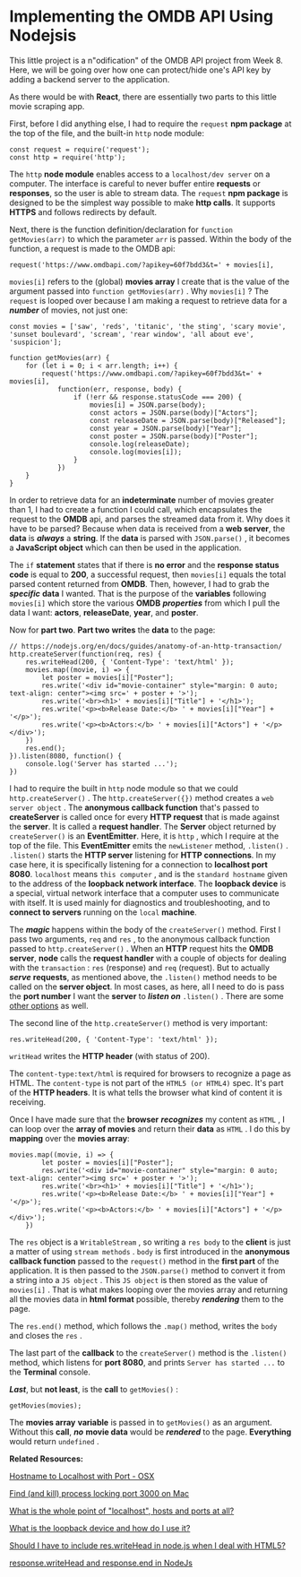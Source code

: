 # Implementing the OMDB API Using Nodejsis

This little project is a n"odification" of the OMDB API project from Week 8. Here, we will be going over how one can protect/hide one's API key by adding a backend server to the application.

As there would be with **React**, there are essentially two parts to this little movie scraping app.

First, before I did anything else, I had to require the `request` **npm package** at the top of the file, and the built-in `http` node module:

``` 
const request = require('request');
const http = require('http');
```

The `http` **node module** enables access to a `localhost/dev server` on a computer. The interface is careful to never buffer entire **requests** or **responses**, so the user is able to stream data. The `request` **npm package** is designed to be the simplest way possible to make **http calls**. It supports **HTTPS** and follows redirects by default.

Next, there is the function definition/declaration for `function getMovies(arr)` to which the parameter `arr` is passed. Within the body of the function, a request is made to the OMDB api:

``` 
request('https://www.omdbapi.com/?apikey=60f7bdd3&t=' + movies[i],
```

`movies[i]` refers to the (global) **movies array** I create that is the value of the argument passed into `function getMovies(arr)` . Why `movies[i]` ? The `request` is looped over because I am making a request to retrieve data for a ***number*** of movies, not just one:

``` 
const movies = ['saw', 'reds', 'titanic', 'the sting', 'scary movie', 'sunset boulevard', 'scream', 'rear window', 'all about eve', 'suspicion'];

function getMovies(arr) {
    for (let i = 0; i < arr.length; i++) {
        request('https://www.omdbapi.com/?apikey=60f7bdd3&t=' + movies[i],
            function(err, response, body) {
                if (!err && response.statusCode === 200) {
                    movies[i] = JSON.parse(body);
                    const actors = JSON.parse(body)["Actors"];
                    const releaseDate = JSON.parse(body)["Released"];
                    const year = JSON.parse(body)["Year"];
                    const poster = JSON.parse(body)["Poster"];
                    console.log(releaseDate);
                    console.log(movies[i]);
                }
            })
    }
}
```

In order to retrieve data for an **indeterminate** number of movies greater than 1, I had to create a function I could call, which encapsulates the request to the **OMDB** api, and parses the streamed data from it. Why does it have to be parsed? Because when data is received from a **web server**, the **data** is ***always*** a **string**. If the **data** is parsed with `JSON.parse()` , it becomes a **JavaScript object** which can then be used in the application. 

The `if` **statement** states that if there is **no error** and the **response status code** is equal to **200**, a successful request, then `movies[i]` equals the total parsed content returned from **OMDB**. Then, however, I had to grab the ***specific*** **data** I wanted. That is the purpose of the **variables** following `movies[i]` which store the various **OMDB** ***properties*** from which I pull the data I want: **actors**, **releaseDate**, **year**, and **poster**.

Now for **part two**. **Part two** **writes** the **data** to the page:

``` 
// https://nodejs.org/en/docs/guides/anatomy-of-an-http-transaction/
http.createServer(function(req, res) {
    res.writeHead(200, { 'Content-Type': 'text/html' });
    movies.map((movie, i) => {
        let poster = movies[i]["Poster"];
        res.write('<div id="movie-container" style="margin: 0 auto; text-align: center"><img src=' + poster + '>');
        res.write('<br><h1>' + movies[i]["Title"] + '</h1>');
        res.write('<p><b>Release Date:</b> ' + movies[i]["Year"] + '</p>');
        res.write('<p><b>Actors:</b> ' + movies[i]["Actors"] + '</p></div>');
    })
    res.end();
}).listen(8080, function() {
    console.log('Server has started ...');
})
```

I had to require the built in `http` node module so that we could `http.createServer()` . The `http.createServer({})` method creates a `web server object` . The **anonymous callback function** that's passed to **createServer** is called once for every **HTTP request** that is made against the **server**. It is called a **request handler**. The **Server** object 
returned by `createServer()` is an **EventEmitter**. Here, it is `http` , which I require at the top of the file. This **EventEmitter** emits the `newListener` method, `.listen()` . `.listen()` starts the **HTTP server** listening for **HTTP connections**. In my case here, it is specifically listening for a connection to **localhost port 8080**. `localhost` means `this computer` , and is the `standard hostname` given to the address of the **loopback network interface**. The **loopback device** is a special, virtual network interface that a computer uses to communicate with itself. It is used mainly for diagnostics and troubleshooting, and to **connect to servers** running on the `local` **machine**.

The ***magic*** happens within the body of the `createServer()` method. First I pass two arguments, `req` and `res` , to the anonymous callback function passed to `http.createServer()` . When an **HTTP** request hits the **OMDB server**, **node** calls the **request handler** with a couple of objects for dealing with the `transaction` : `res` (response) and `req` (request). But to actually ***serve*** **requests**, as mentioned above, the `.listen()` method needs to be called on the **server object**. In most cases, as here, all I need to do is pass the **port number** I want the **server** to ***listen on*** `.listen()` . There are some [other options](https://nodejs.org/api/http.html) as well.

The second line of the `http.createServer()` method is very important:

``` 
res.writeHead(200, { 'Content-Type': 'text/html' });
```

`writHead` writes the **HTTP header** (with status of 200).

The `content-type:text/html` is required for browsers to recognize a page as HTML. The `content-type` is not part of the `HTML5 (or HTML4)` spec. It's part of the **HTTP headers**. It is what tells the browser what kind of content it is receiving.

Once I have made sure that the **browser** ***recognizes*** my content as `HTML` , I can loop over the **array of movies** and return their **data** as `HTML` . I do this by **mapping** over the **movies array**:

``` 
movies.map((movie, i) => {
        let poster = movies[i]["Poster"];
        res.write('<div id="movie-container" style="margin: 0 auto; text-align: center"><img src=' + poster + '>');
        res.write('<br><h1>' + movies[i]["Title"] + '</h1>');
        res.write('<p><b>Release Date:</b> ' + movies[i]["Year"] + '</p>');
        res.write('<p><b>Actors:</b> ' + movies[i]["Actors"] + '</p></div>');
    })
```

The `res` object is a `WritableStream` , so writing a `res body` to the **client** is just a matter of using `stream methods` . `body` is first introduced in the **anonymous callback function** passed to the `request()` method in the **first part** of the application. It is then passed to the `JSON.parse()` method to convert it from a string into a `JS object` . This `JS object` is then stored as the value of `movies[i]` . That is what makes looping over the movies array and returning all the movies data in **html format** possible, thereby ***rendering*** them to the page.

The `res.end()` method, which follows the `.map()` method, writes the `body` and closes the `res` .

The last part of the **callback** to the `createServer()` method is the `.listen()` method, which listens for **port 8080**, and prints `Server has started ...` to the **Terminal** console.

***Last***, but **not least**, is the **call** to `getMovies()` :

``` 
getMovies(movies);
```

The **movies array** **variable** is passed in to `getMovies()` as an argument. Without this **call**, ***no*** **movie data** would be ***rendered*** to the page. **Everything** would return `undefined` .

**Related Resources:**

[Hostname to Localhost with Port - OSX](https://serverfault.com/questions/574116/hostname-to-localhost-with-port-osx)

[Find (and kill) process locking port 3000 on Mac](https://stackoverflow.com/questions/3855127/find-and-kill-process-locking-port-3000-on-mac)

[What is the whole point of "localhost", hosts and ports at all?](https://stackoverflow.com/questions/1946193/whats-the-whole-point-of-localhost-hosts-and-ports-at-all)

[What is the loopback device and how do I use it?](https://askubuntu.com/questions/247625/what-is-the-loopback-device-and-how-do-i-use-it)

[Should I have to include res.writeHead in node.js when I deal with HTML5?](https://stackoverflow.com/questions/17003590/should-i-have-to-include-res-writehead-in-node-js-when-i-deal-with-html5)

[response.writeHead and response.end in NodeJs](https://stackoverflow.com/questions/14243100/response-writehead-and-response-end-in-nodejs)
